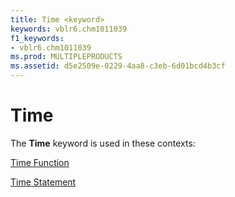 ```yaml
---
title: Time <keyword>
keywords: vblr6.chm1011039
f1_keywords:
- vblr6.chm1011039
ms.prod: MULTIPLEPRODUCTS
ms.assetid: d5e2509e-0229-4aa8-c3eb-6d01bcd4b3cf
---
```



# Time <keyword>

The  **Time** keyword is used in these contexts:

[Time Function](time-function.md)

[Time Statement](time-statement.md)


